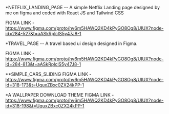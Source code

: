 *NETFLIX_LANDING_PAGE --
A simple Netflix Landing page designed by me on figma and coded with React JS and Tailwind CSS

FIGMA LINK - https://www.figma.com/proto/hv6m5HAWQ2KD4kPyGO8Og8/UIUX?node-id=284-527&t=aASkRplclS5y47J8-1

*TRAVEL_PAGE --
A travel based ui design  designed in Figma.

FIGMA LINK - https://www.figma.com/proto/hv6m5HAWQ2KD4kPyGO8Og8/UIUX?node-id=284-813&t=aASkRplclS5y47J8-1

**SIMPLE_CARS_SLIDING 
FIGMA LINK - https://www.figma.com/proto/hv6m5HAWQ2KD4kPyGO8Og8/UIUX?node-id=318-173&t=UquxZBxc0ZX24kPP-1

*A WALLPAPER DOWNLOAD THEME
FIGMA LINK - https://www.figma.com/proto/hv6m5HAWQ2KD4kPyGO8Og8/UIUX?node-id=318-198&t=UquxZBxc0ZX24kPP-1
